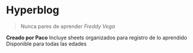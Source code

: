 # Hyperblog

> Nunca pares de aprender
_Freddy Vega_

**Creado por Paco**
Incluye sheets organizados para registro de lo aprendido
Disponible para todas las edades
